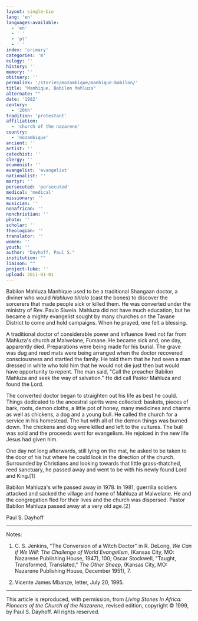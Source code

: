```yaml
---
layout: single-bio
lang: 'en'
languages-available:
  - 'en'
  - ' '
  - 'pt'
  - ' '
index: 'primary'
categories: 'm'
eulogy: ''
history: ''
memory: ''
obituary: ''
permalink: '/stories/mozambique/manhique-babilon/'
title: "Manhique, Babilon Mahluza"
alternate: ""
date: '1982'
century:
  - '20th'
tradition: 'protestant'
affiliation:
  - 'church of the nazarene'
country:
  - 'mozambique'
ancient: ''
artist: ''
catechist: ''
clergy: ''
ecumenist: ''
evangelist: 'evangelist'
nationalist: ''
martyr: ''
persecuted: 'persecuted'
medical: 'medical'
missionary: ''
musician: ''
nonafrican: ''
nonchristian: ''
photo: ''
scholar: ''
theologian: ''
translator: ''
women: ''
youth: ''
author: "Dayhoff, Paul S."
institution: ""
liaison: ""
project-luke: ''
upload: 2011-01-01
---
```




Babilon Mahluza Manhique used to be a traditional Shangaan doctor, a diviner who would *hlahluva tihlolo* (cast the bones) to discover the sorcerers that made people sick or killed them.  He was converted under the ministry of Rev. Paulo Siweia.  Mahluza did not have much education, but he became a mighty evangelist sought by many churches on the Tavane District to come and hold campaigns. When he prayed, one felt a blessing.

A traditional doctor  of considerable power and influence lived not far from Mahluza's church at Malwelane, Fumane.  He became sick and, one day, apparently died.  Preparations were being made for his burial. The grave was dug and reed mats were being arranged when the doctor recovered consciousness and startled the family.  He told them that he had seen a man dressed in white who told him that he would not die just then but would have opportunity to repent.  The man said, "Call the preacher Babilon Mahluza and seek the way of salvation."  He did call Pastor Mahluza and found the Lord.

The converted doctor began to straighten out his life as best he could.  Things dedicated to the ancestral spirits were collected:  baskets, pieces of bark, roots, demon cloths, a little pot of honey, many medicines and charms as well as chickens, a dog and a young bull.  He called the church for a service in his homestead.  The hut with all of the demon things was burned down.  The chickens and dog were killed and left to the vultures.  The bull  was sold and the proceeds went for evangelism.  He rejoiced in the new life Jesus had given him.

One day not long afterwards, still lying on the mat, he asked to be taken to the door of his hut where he could look in the direction of the church.  Surrounded by Christians and looking towards that little grass-thatched, reed sanctuary, he passed away and went to be with his newly found Lord and King.[1]

Babilon Mahluza's wife passed away in 1978.  In 1981, guerrilla soldiers attacked and sacked the village and home of Mahluza at Malwelane.  He and the congregation fled for their lives and the church was dispersed.  Pastor Babilon Mahluza passed away at a very old age.[2]

Paul S. Dayhoff

---

Notes:

1.  C. S. Jenkins, "The Conversion of a Witch Doctor" in  R. DeLong, *We Can if We Will: The Challenge of World Evangelism*, (Kansas City, MO: Nazarene Publishing House, 1947), 100;  Oscar Stockwell, "Taught, Transformed, Translated," *The Other Sheep*, (Kansas City, MO: Nazarene Publishing House, December 1951), 7.

2. Vicente James Mbanze, letter, July 20, 1995.

---

This article is reproduced, with permission, from *Living Stones In Africa: Pioneers of the Church of the Nazarene*, revised edition, copyright &copy; 1999, by Paul S. Dayhoff.  All rights reserved.
